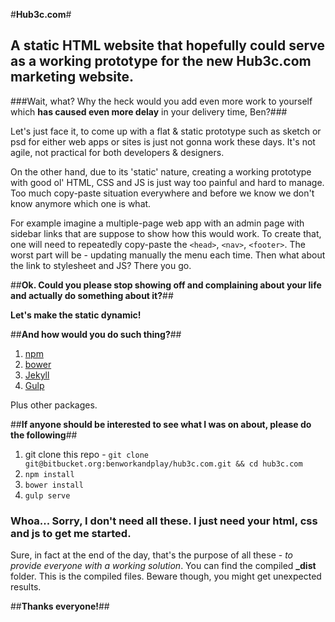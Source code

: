 #**Hub3c.com**#
## A static HTML website that hopefully could serve as a working prototype for the new Hub3c.com marketing website. ##

###Wait, what? Why the heck would you add even more work to yourself which __has caused even more delay__ in your delivery time, Ben?###

Let's just face it, to come up with a flat & static prototype such as sketch or psd for either web apps or sites is just not gonna work these days. It's not agile, not practical for both developers & designers. 

On the other hand, due to its 'static' nature, creating a working prototype with good ol' HTML, CSS and JS is just way too painful and hard to manage. Too much copy-paste situation everywhere and before we know we don't know anymore which one is what. 

For example imagine a multiple-page web app with an admin page with sidebar links that are suppose to show how this would work. To create that, one will need to repeatedly copy-paste the `<head>`, `<nav>`, `<footer>`. The worst part will be - updating manually the menu each time. Then what about the link to stylesheet and JS? There you go. 

##**Ok. Could you please stop showing off and complaining about your life and actually do something about it?**##

__Let's make the static **dynamic**!__ 

##**And how would you do such thing?**##

1. [npm](https://www.npmjs.com/)
2. [bower](https://bower.io/)
3. [Jekyll](https://jekyllrb.com/)
4. [Gulp](http://gulpjs.com/)

Plus other packages.

##**If anyone should be interested to see what I was on about, please do the following**##

1. git clone this repo - `git clone git@bitbucket.org:benworkandplay/hub3c.com.git && cd hub3c.com`
3. `npm install`
4. `bower install`
5. `gulp serve`

### Whoa...  Sorry, I don't need all these. I just need your html, css and js to get me started. ###

Sure, in fact at the end of the day, that's the purpose of all these - _to provide everyone with a working solution_. You can find the compiled **_dist** folder. This is the compiled files. Beware though, you might get unexpected results. 

##**Thanks everyone!**##